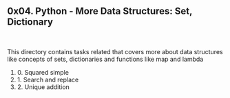 <h2>0x04. Python - More Data Structures: Set, Dictionary</h2>
<br>
<p>This directory contains tasks related that covers more about data structures like concepts of sets, dictionaries and functions like map and lambda</p>
<ol>
<li>0. Squared simple</li>
<li>1. Search and replace</li>
<li>2. Unique addition</li>
</ol>
